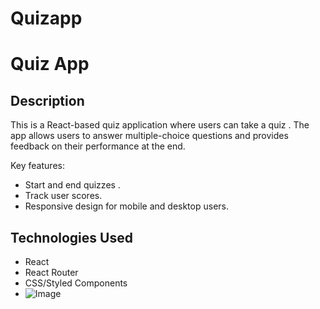 # Quizapp
# Quiz App

## Description
This is a React-based quiz application where users can take a quiz . The app allows users to answer multiple-choice questions and provides feedback on their performance at the end.

Key features:
- Start and end quizzes .
- Track user scores.
- Responsive design for mobile and desktop users.

## Technologies Used
- React
- React Router 
- CSS/Styled Components
- ![Image](https://github.com/user-attachments/assets/97f11059-0108-4e4e-8f1c-05a9690323c2)

